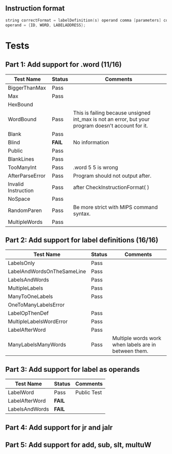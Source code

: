 ## Instruction format
```c
string correctFormat = labelDefinition(s) operand comma [parameters] comment;
operand = {ID, WORD, LABELADDRESS};
```

# Tests
## Part 1: Add support for .word (11/16)
| Test Name             | Status        | Comments                 |
| ----------                | ------           | ----------                           |
| BiggerThanMax     | Pass
|Max | Pass| |
| HexBound | | |
| WordBound | Pass | This is failing because unsigned int_max is not an error, but your program doesn't account for it. |
|Blank | Pass | |
|Blind |**FAIL** | No information |
| Public | Pass |  | |
| BlankLines | Pass | |
|TooManyInt | Pass | .word 5 5 is wrong |
|AfterParseError | Pass | Program should not output after. |
|Invalid Instruction |Pass | after CheckInstructionFormat( ) |
| NoSpace | Pass | |
| RandomParen | Pass |Be more strict with MIPS command syntax. |
| MultipleWords |Pass |  |

## Part 2: Add support for label definitions (16/16)
| Test Name             | Status        | Comments                 |
| ----------                | ------           | ----------                           |
| LabelsOnly | Pass | |
| LabelAndWordsOnTheSameLine |Pass | |
| LabelsAndWords | Pass|  |
|MultipleLabels | Pass| |
|ManyToOneLabels |Pass | |
| OneToManyLabelsError | | |
|LabelOpThenDef | Pass| |
|MultipleLabelsWordError |Pass | |
| LabelAfterWord | Pass | |
| ManyLabelsManyWords | Pass| Multiple words work when labels are in between them. |
## Part 3: Add support for label as operands
| Test Name             | Status        | Comments                 |
| ----------                | ------           | ----------                           |
| LabelWord | Pass | Public Test|
|LabelAfterWord | **FAIL** | |
|LabelsAndWords | **FAIL** | | 

## Part 4: Add support for jr and jalr

## Part 5: Add support for add, sub, slt, multuW

